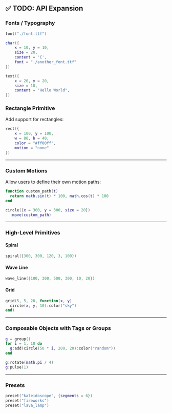 ## ✅ TODO: API Expansion

### Fonts / Typography

```lua
font("./font.ttf")

char({
    x = 10, y = 10,
    size = 20,
    content = 'C',
    font = "./another_font.ttf"
})

text({
    x = 20, y = 20,
    size = 10,
    content = "Hello World",
})

```

### Rectangle Primitive

Add support for rectangles:

```lua
rect({
    x = 100, y = 100, 
    w = 80, h = 40,
    color = "#ff00ff",
    motion = "none"
})
```

---

### Custom Motions

Allow users to define their own motion paths:

```lua
function custom_path(t)
  return math.sin(t) * 100, math.cos(t) * 100
end

circle({x = 300, y = 300, size = 20})
  :move(custom_path)
```

---

### High-Level Primitives

#### Spiral

```lua
spiral({300, 300, 120, 3, 100})
```

#### Wave Line

```lua
wave_line({100, 300, 500, 300, 10, 20})
```

#### Grid

```lua
grid(5, 5, 20, function(x, y)
  circle(x, y, 10):color("sky")
end)
```

---

### Composable Objects with Tags or Groups

```lua
g = group()
for i = 1, 10 do
  g:add(circle(50 * i, 200, 20):color("random"))
end

g:rotate(math.pi / 4)
g:pulse(1)
```

---

### Presets

```lua
preset("kaleidoscope", {segments = 6})
preset("fireworks")
preset("lava_lamp")
```
